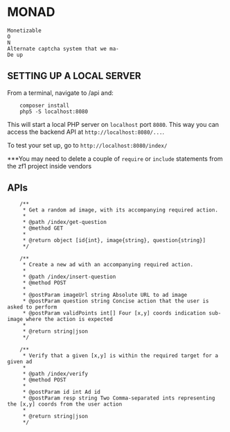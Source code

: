 MONAD
=====

```
Monetizable
O
N
Alternate captcha system that we ma-
De up
```

SETTING UP A LOCAL SERVER
-------------------------

From a terminal, navigate to /api and:

```
    composer install
    php5 -S localhost:8080
```

This will start a local PHP server on ```localhost``` port ```8080```. This way you can access the backend API
at ```http://localhost:8080/...```.

To test your set up, go to ```http://localhost:8080/index/```

***You may need to delete a couple of ```require``` or ```include``` statements from the zf1 project inside vendors

APIs
----

```
    /**
     * Get a random ad image, with its accompanying required action.
     *
     * @path /index/get-question
     * @method GET
     *
     * @return object [id{int}, image{string}, question{string}]
     */
```

```
    /**
     * Create a new ad with an accompanying required action.
     *
     * @path /index/insert-question
     * @method POST
     *
     * @postParam imageUrl string Absolute URL to ad image
     * @postParam question string Concise action that the user is asked to perform
     * @postParam validPoints int[] Four [x,y] coords indication sub-image where the action is expected
     *
     * @return string|json
     */
```

```
    /**
     * Verify that a given [x,y] is within the required target for a given ad
     *
     * @path /index/verify
     * @method POST
     *
     * @postParam id int Ad id
     * @postParam resp string Two Comma-separated ints representing the [x,y] coords from the user action
     *
     * @return string|json
     */
```

